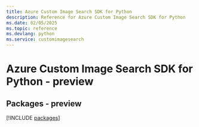 ```yaml
---
title: Azure Custom Image Search SDK for Python
description: Reference for Azure Custom Image Search SDK for Python
ms.date: 02/05/2025
ms.topic: reference
ms.devlang: python
ms.service: customimagesearch
---
```

# Azure Custom Image Search SDK for Python - preview
## Packages - preview
[!INCLUDE [packages](custom-image-search-index.md)]